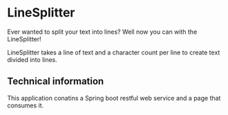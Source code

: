 # LineSplitter
Ever wanted to split your text into lines? Well now you can with the LineSplitter! 

LineSplitter takes a line of text and a character count per line to create text divided into lines.

## Technical information
This application conatins a Spring boot restful web service and a page that consumes it.
